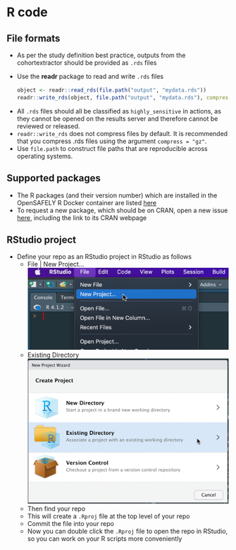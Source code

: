 # R code



## File formats

- As per the study definition best practice, outputs from the cohortextractor should be provided as `.rds` files

- Use the **readr** package to read and write `.rds` files 

    ``` r
    object <- readr::read_rds(file.path("output", "mydata.rds"))
    readr::write_rds(object, file.path("output", "mydata.rds"), compress = "gz")
    ```  
    
<!--
  - Alternatively, use the **vroom** package, the `vroom::vroom()` function has the `col_sel` argument
-->
    
- All `.rds` files should all be classified as `highly_sensitive` in actions, as they cannot be opened on the results server and therefore cannot be reviewed or released.
- `readr::write_rds` does not compress files by default. It is recommended that you compress .rds files using the argument `compress = "gz"`.
- Use `file.path` to construct file paths that are reproducible across operating systems.

## Supported packages

- The R packages (and their version number) which are installed in the OpenSAFELY R Docker container are listed [here](https://github.com/opensafely-core/r-docker/blob/master/packages.csv)
- To request a new package, which should be on CRAN, open a new issue [here](https://github.com/opensafely-core/r-docker/issues), including the link to its CRAN webpage

## RStudio project

- Define your repo as an RStudio project in RStudio as follows
  - File | New Project...  
    ![](img/rstudio-newproject-1.png)<!-- -->
  - Existing Directory  
    ![](img/rstudio-newproject-2.png)<!-- -->
  - Then find your repo
  - This will create a `.Rproj` file at the top level of your repo
  - Commit the file into your repo
  - Now you can double click the `.Rproj` file to open the repo in RStudio, so you can work on your R scripts more conveniently
